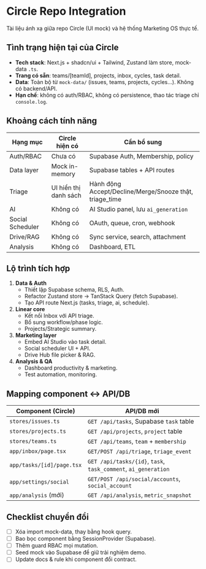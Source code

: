 ﻿# Circle Repo Integration

Tài liệu ánh xạ giữa repo Circle (UI mock) và hệ thống Marketing OS thực tế.

## Tình trạng hiện tại của Circle
- **Tech stack**: Next.js + shadcn/ui + Tailwind, Zustand làm store, mock-data `.ts`.
- **Trang có sẵn**: teams/[teamId], projects, inbox, cycles, task detail.
- **Data**: Toàn bộ từ `mock-data/` (issues, teams, projects, cycles…). Không có backend/API.
- **Hạn chế**: không có auth/RBAC, không có persistence, thao tác triage chỉ `console.log`.

## Khoảng cách tính năng
| Hạng mục | Circle hiện có | Cần bổ sung |
|----------|----------------|-------------|
| Auth/RBAC | Chưa có | Supabase Auth, Membership, policy |
| Data layer | Mock in-memory | Supabase tables + API routes |
| Triage | UI hiển thị danh sách | Hành động Accept/Decline/Merge/Snooze thật, triage_time |
| AI | Không có | AI Studio panel, lưu `ai_generation` |
| Social Scheduler | Không có | OAuth, queue, cron, webhook |
| Drive/RAG | Không có | Sync service, search, attachment |
| Analysis | Không có | Dashboard, ETL |

## Lộ trình tích hợp
1. **Data & Auth**
   - Thiết lập Supabase schema, RLS, Auth.
   - Refactor Zustand store → TanStack Query (fetch Supabase).
   - Tạo API route Next.js (tasks, triage, ai, schedule).
2. **Linear core**
   - Kết nối Inbox với API triage.
   - Bổ sung workflow/phase logic.
   - Projects/Strategic summary.
3. **Marketing layer**
   - Embed AI Studio vào task detail.
   - Social scheduler UI + API.
   - Drive Hub file picker & RAG.
4. **Analysis & QA**
   - Dashboard productivity & marketing.
   - Test automation, monitoring.

## Mapping component ↔ API/DB
| Component (Circle) | API/DB mới |
|--------------------|------------|
| `stores/issues.ts` | `GET /api/tasks`, Supabase `task` table |
| `stores/projects.ts` | `GET /api/projects`, `project` table |
| `stores/teams.ts` | `GET /api/teams`, `team` + `membership` |
| `app/inbox/page.tsx` | `GET/POST /api/triage`, `triage_event` |
| `app/tasks/[id]/page.tsx` | `GET /api/tasks/{id}`, `task`, `task_comment`, `ai_generation` |
| `app/settings/social` | `GET/POST /api/social/accounts`, `social_account` |
| `app/analysis` (mới) | `GET /api/analysis`, `metric_snapshot` |

## Checklist chuyển đổi
- [ ] Xóa import mock-data, thay bằng hook query.
- [ ] Bao bọc component bằng SessionProvider (Supabase).
- [ ] Thêm guard RBAC mọi mutation.
- [ ] Seed mock vào Supabase để giữ trải nghiệm demo.
- [ ] Update docs & rule khi component đổi contract.
